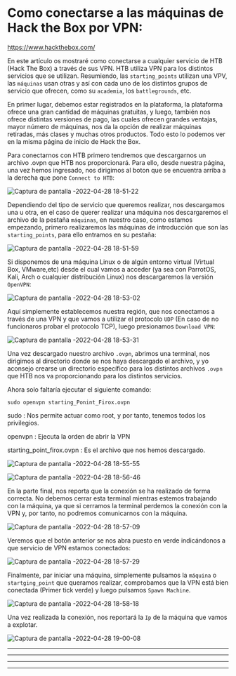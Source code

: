 # Como conectarse a las máquinas de Hack the Box por VPN:

<a href="https://www.hackthebox.com/" style="text-decoration:none">https://www.hackthebox.com/</a> 

En este artículo os mostraré como conectarse a cualquier servicio de HTB (Hack The Box) a través de sus VPN.
HTB utiliza VPN para los distintos servicios que se utilizan. Resumiendo, las `starting_points`  utilizan una VPV, las `máquinas` usan otras
y así con cada uno de los distintos grupos de servicio que ofrecen, como su `academia`, los `battlegrounds`, etc.

En primer lugar, debemos estar registrados en la plataforma, la plataforma ofrece una gran cantidad de máquinas gratuitas, y luego, también nos ofrece
distintas versiones de pago, las cuales ofrecen grandes ventajas, mayor número de máquinas, nos da la opción de realizar máquinas retiradas, más clases
y muchas otros productos. Todo esto lo podemos ver en la misma página de inicio de Hack the Box.

Para conectarnos con HTB primero tendremos que descargarnos un archivo .ovpn que HTB nos proporcionará. Para ello, desde nuestra página, una vez hemos
ingresado, nos dirigimos al boton que se encuentra arriba a la derecha que pone `Connect to HTB`:

![Captura de pantalla -2022-04-28 18-51-22](https://user-images.githubusercontent.com/103068924/165812472-cdb9d43e-6d38-4b5a-a0bb-ec6a693ff456.png)

Dependiendo del tipo de servicio que queremos realizar, nos descargamos una u otra, en el caso de querer realizar una máquina nos descargaremos
el archivo de la pestaña `máquinas`, en nuestro caso, como estamos empezando, primero realizaremos las máquinas de introducción que son las
`starting_points`, para ello entramos en su pestaña:

![Captura de pantalla -2022-04-28 18-51-59](https://user-images.githubusercontent.com/103068924/165812514-d2253d16-2e15-406c-b542-32a1c105d596.png)

Si disponemos de una máquina Linux o de algún entorno virtual (Virtual Box, VMware,etc) desde el cual vamos a acceder (ya sea con ParrotOS, Kali, Arch o
cualquier distribución Linux) nos descargaremos la versión `OpenVPN`: 

![Captura de pantalla -2022-04-28 18-53-02](https://user-images.githubusercontent.com/103068924/165812546-e2978df3-8819-4df2-a43c-34e70224e983.png)

Aquí simplemente establecemos nuestra región, que nos conectamos a través de una VPN y que vamos a utilizar el protocolo `UDP` (En caso de no funcionaros 
probar el protocolo TCP), luego presionamos `Download VPN`:

![Captura de pantalla -2022-04-28 18-53-31](https://user-images.githubusercontent.com/103068924/165812567-2c3715ba-0f4f-44c1-9c34-d6fee4ca88f8.png)

Una vez descargado nuestro archivo `.ovpn`, abrimos una terminal, nos dirigimos al directorio donde se nos haya descargado el archivo, y yo aconsejo
crearse un directorio específico para los distintos archivos `.ovpn` que HTB nos va proporcionando para los distintos servicios.

Ahora solo faltaría ejecutar el siguiente comando:

    sudo openvpn starting_Ponint_Firox.ovpn
    
sudo :  Nos permite actuar como root, y por tanto, tenemos todos los privilegios.

openvpn : Ejecuta la orden de abrir la VPN

starting_point_firox.ovpn : Es el archivo que nos hemos descargado.

![Captura de pantalla -2022-04-28 18-55-55](https://user-images.githubusercontent.com/103068924/165812615-c019f96b-b8af-4de5-87e9-2dba400611bd.png)

![Captura de pantalla -2022-04-28 18-56-46](https://user-images.githubusercontent.com/103068924/165812637-ffc50713-0add-4623-8a12-9be4142545c7.png)

En la parte final, nos reporta que la conexión se ha realizado de forma correcta. No debemos cerrar esta terminal mientras estemos trabajando con 
la máquina, ya que si cerramos la terminal perdemos la conexión con la VPN y, por tanto, no podremos comunicarnos con la máquina.

![Captura de pantalla -2022-04-28 18-57-09](https://user-images.githubusercontent.com/103068924/165812667-5ce72375-b7db-48bc-96ae-6461639984a1.png)

Veremos que el botón anterior se nos abra puesto en verde indicándonos a que servicio de VPN estamos conectados:

![Captura de pantalla -2022-04-28 18-57-29](https://user-images.githubusercontent.com/103068924/165812691-802d5ceb-41cf-40e8-b1de-d9c790a89081.png)

Finalmente, par iniciar una máquina, simplemente pulsamos la `máquina` o `startging_point` que queramos realizar, comprobamos que la VPN está bien 
conectada (Primer tick verde) y luego pulsamos `Spawn Machine`. 

![Captura de pantalla -2022-04-28 18-58-18](https://user-images.githubusercontent.com/103068924/165812720-dde2f00b-839a-4341-a4c9-466e18c2d703.png)

Una vez realizada la conexión, nos reportará la `Ip` de la máquina que vamos a explotar.

![Captura de pantalla -2022-04-28 19-00-08](https://user-images.githubusercontent.com/103068924/165812758-4e6bdec9-f163-42b0-b1ab-a3f7a19a5822.png)

---
---
  
    
<html lang="en">
<head>
  
</head>
<body>

<script src="https://utteranc.es/client.js"
    repo="F1r0x/gestion-comentarios"
    issue-term="pathname"
    theme="github-light"
    crossorigin="anonymous"
    async>
</script>
          
    
  </body>
</html>
  
  
---
---
